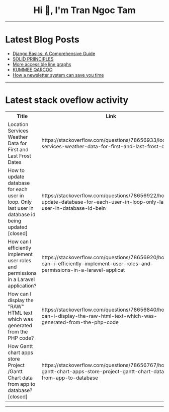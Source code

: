 <h1 align="center">Hi 👋, I'm Tran Ngoc Tam</h1>

---

# Latest Blog Posts 
<!-- BLOG-POST-LIST:START -->
- [Django Basics: A Comprehensive Guide](https://dev.to/kihuni/django-basics-a-comprehensive-guide-4dhl)
- [SOLID PRIINCIPLES](https://dev.to/dev_eze/solid-priinciples-g5c)
- [More accessible line graphs](https://dev.to/emmadawsondev/more-accessible-line-graphs-3dli)
- [KUMMEE QARCOO](https://dev.to/jonse_ketela_b13c463d2acf/kummee-qarcoo-3n9i)
- [How a newsletter system can save you time](https://dev.to/disane/how-a-newsletter-system-can-save-you-time-4bam)
<!-- BLOG-POST-LIST:END -->

---

# Latest stack oveflow activity
<table>
  <tr><th>Title</th><th>Link</th></tr>
  <!-- STACKOVERFLOW:START --><tr><td>Location Services Weather Data for First and Last Frost Dates</td><td>https://stackoverflow.com/questions/78656933/location-services-weather-data-for-first-and-last-frost-dates</td></tr><tr><td>How to update database for each user in loop. Only last user in database id being updated [closed]</td><td>https://stackoverflow.com/questions/78656922/how-to-update-database-for-each-user-in-loop-only-last-user-in-database-id-bein</td></tr><tr><td>How can I efficiently implement user roles and permissions in a Laravel application?</td><td>https://stackoverflow.com/questions/78656920/how-can-i-efficiently-implement-user-roles-and-permissions-in-a-laravel-applicat</td></tr><tr><td>How can I display the &quot;RAW&quot; HTML text which was generated from the PHP code?</td><td>https://stackoverflow.com/questions/78656840/how-can-i-display-the-raw-html-text-which-was-generated-from-the-php-code</td></tr><tr><td>How Gantt chart apps store Project /Gantt Chart data from app to database? [closed]</td><td>https://stackoverflow.com/questions/78656767/how-gantt-chart-apps-store-project-gantt-chart-data-from-app-to-database</td></tr><!-- STACKOVERFLOW:END -->
</table>

---


